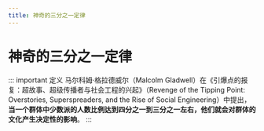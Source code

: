 ```yaml
---
title: 神奇的三分之一定律
---
```


# 神奇的三分之一定律

::: important 定义
马尔科姆·格拉德威尔（Malcolm Gladwell）在《引爆点的报复：超故事、超级传播者与社会工程的兴起》（Revenge of the Tipping Point: Overstories, Superspreaders, and the Rise of Social Engineering）中提出，**当一个群体中少数派的人数比例达到四分之一到三分之一左右，他们就会对群体的文化产生决定性的影响**。
:::

